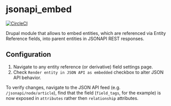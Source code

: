 # jsonapi_embed
[![CircleCI](https://circleci.com/gh/integratedexperts/jsonapi_embed.svg?style=svg&circle-token=937353462df6ab8552f7f52d4be162efe5e90d7c)](https://circleci.com/gh/integratedexperts/jsonapi_embed)

Drupal module that allows to embed entities, which are referenced via Entity Reference fields, into parent entities in JSONAPI REST responses.

## Configuration

1. Navigate to any entity reference (or derivative) field settings page.
2. Check `Render entity in JSON API as embedded` checkbox to alter JSON API behavior.

To verify changes, navigate to the JSON API feed (e.g. `/jsonapi/node/article`), find that the field (`field_tags`, for the example) is now exposed  in `attributes` rather then `relationship` attributes.
